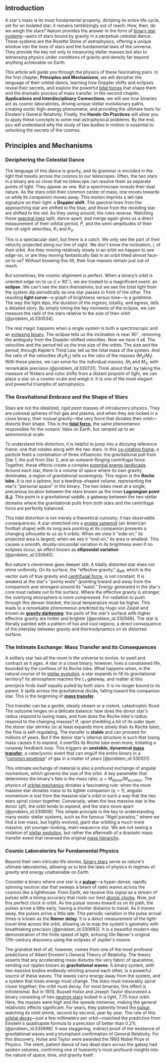 ## Introduction
A star's mass is its most fundamental property, dictating its entire life cycle, yet for an isolated star, it remains tantalizingly out of reach. How, then, do we weigh the stars? Nature provides the answer in the form of [binary star systems](@article_id:158732)—pairs of stars bound by gravity in a perpetual celestial dance. These systems are the Rosetta Stone of astrophysics, offering a unique window into the lives of stars and the fundamental laws of the universe. They provide the key not only to measuring stellar masses but also to witnessing physics under conditions of gravity and density far beyond anything achievable on Earth.

This article will guide you through the physics of these fascinating pairs. In the first chapter, **Principles and Mechanisms**, we will decipher the language of their orbital dance, learning how Doppler shifts and eclipses reveal their secrets, and explore the powerful [tidal forces](@article_id:158694) that shape them and the dramatic process of mass transfer. In the second chapter, **Applications and Interdisciplinary Connections**, we will see how binaries act as cosmic laboratories, driving unique stellar evolutionary paths, creating exotic high-energy phenomena, and providing the ultimate tests for Einstein's General Relativity. Finally, the **Hands-On Practices** will allow you to apply these concepts to solve real astrophysical problems. By the end, you will understand why the study of two bodies in motion is essential to unlocking the secrets of the cosmos.

## Principles and Mechanisms

### Deciphering the Celestial Dance

The language of this dance is gravity, and its grammar is encoded in the light that travels across the cosmos to our telescopes. Often, the two stars in a binary are so close that no telescope can resolve them as separate points of light. They appear as one. But a spectroscope reveals their dual nature. As the stars orbit their common center of mass, one moves towards us while its companion moves away. This motion imprints a tell-tale signature on their light: a **Doppler shift**. The spectral lines from the approaching star are shifted to the blue, and those from the receding star are shifted to the red. As they swing around, the roles reverse. Watching these [spectral lines](@article_id:157081) split, dance apart, and merge again gives us a direct measurement of their orbital period, $P$, and the semi-amplitudes of their line-of-sight velocities, $K_1$ and $K_2$.

This is a spectacular start, but there is a catch. We only see the part of their velocity projected along our line of sight. We don't know the inclination, $i$, of their orbit. Are they moving relatively slowly in an orbit we happen to see edge-on, or are they moving fantastically fast in an orbit tilted almost face-on to us? Without knowing this tilt, their true masses remain just out of reach.

But sometimes, the cosmic alignment is perfect. When a binary’s orbit is oriented edge-on to us ($i \approx 90^{\circ}$), we are treated to a magnificent event: an **eclipse**. We can't see the stars themselves, but we see the total light from the system dip periodically as one star passes in front of the other. The resulting **light curve**—a graph of brightness versus time—is a goldmine. The way the light dips, the duration of the ingress, totality, and egress, tells a detailed story. By simply timing the key moments of the eclipse, we can measure the radii of the stars relative to the size of their orbit [@problem_id:330534].

The real magic happens when a single system is both a spectroscopic and an [eclipsing binary](@article_id:160056). The eclipse tells us the inclination is near $90^{\circ}$, removing the ambiguity from the Doppler-shifted velocities. Now we have it all. The velocities and the period tell us the true size of the orbits. The size and the period, through Kepler’s Third Law, tell us the total mass of the system. And the ratio of the velocities ($K_1/K_2$) tells us the ratio of the masses ($M_2/M_1$). With these pieces, we can solve for the individual masses, $M_1$ and $M_2$, with remarkable precision [@problem_id:330731]. Think about that: by taking the measure of flickers and color shifts from a distant pinpoint of light, we can place a star on a cosmic scale and weigh it. It is one of the most elegant and powerful triumphs of astrophysics.

### The Gravitational Embrace and the Shape of Stars

Stars are not the idealized, rigid point masses of introductory physics. They are colossal spheres of hot gas and plasma, and when they are locked in a close binary, their mutual gravity—the very force that dictates their orbit—distorts their shape. This is the **[tidal force](@article_id:195896)**, the same phenomenon responsible for the oceans' tides on Earth, but ramped up to an astronomical scale.

To understand this distortion, it is helpful to jump into a dizzying reference frame: one that rotates along with the two stars. In this [co-rotating frame](@article_id:145514), a particle feels a combination of three influences: the gravitational pull from Star 1, the pull from Star 2, and an outward-flinging centrifugal force. Together, these effects create a complex [potential energy landscape](@article_id:143161). Around each star, there is a volume of space where its own gravity dominates, a region of gravitational sovereignty. This region is the **Roche lobe**. It is not a sphere, but a teardrop-shaped volume, representing the star's "personal space" in the binary. The two lobes meet at a single, precarious location between the stars known as the inner **Lagrangian point ($L_1$)**. This point is a gravitational saddle, a gateway between the two stellar domains where the gravitational pulls from both stars and the centrifugal force are perfectly balanced.

This tidal distortion is not merely a theoretical curiosity; it has observable consequences. A star stretched into a [prolate spheroid](@article_id:175944) (an American football shape) with its long axis pointing at its companion presents a changing silhouette to us as it orbits. When we view it "side-on," its projected area is largest; when we see it "end-on," its area is smallest. This causes a smooth, doubly-sinusoidal variation in its brightness even if no eclipses occur, an effect known as **ellipsoidal variation** [@problem_id:330645].

But nature's cleverness goes deeper still. A tidally distorted star does not shine uniformly. On its surface, the "effective gravity," $g_{\text{eff}}$, which is the vector sum of true gravity and [centrifugal force](@article_id:173232), is not constant. It is weakest at the star's "pointy ends" (pointing toward and away from the companion) and strongest around its "waist." Energy generated in the star's core must radiate out to the surface. Where the effective gravity is stronger, the overlying atmosphere is more compressed. For radiation to push through this denser blanket, the local temperature must be higher. This leads to a remarkable phenomenon predicted by Hugo von Zeipel and known as **[gravity darkening](@article_id:161282)**: the parts of the star's surface with higher effective gravity are hotter and brighter [@problem_id:330568]. The star is literally painted with a pattern of hot and cool regions, a direct consequence of the interplay between gravity and thermodynamics on its distorted surface.

### The Intimate Exchange: Mass Transfer and its Consequences

A solitary star has all the room in the universe to evolve, to swell and contract as it ages. A star in a close binary, however, lives a constrained life, bounded by the confines of its Roche lobe. What happens when, in the natural course of its [stellar evolution](@article_id:149936), a star expands to fill its gravitational territory? Its atmosphere reaches the $L_1$ gateway, and matter at this precipice finds itself equally pulled by both stars. It is no longer bound to its parent. It spills across the gravitational divide, falling toward the companion star. This is the beginning of **[mass transfer](@article_id:150586)**.

This transfer can be a gentle, steady stream or a violent, catastrophic flood. The outcome hinges on a delicate balance: how does the donor star's radius respond to losing mass, and how does the Roche lobe's radius respond to the changing masses? If, upon shedding a bit of its outer layer, the donor star shrinks (or at least expands more slowly than its Roche lobe), the flow is self-regulating. The transfer is **stable** and can proceed for millions of years. But if the donor star's internal structure is such that losing mass causes it to *expand*, it overfills its Roche lobe even more, initiating a runaway feedback loop. This triggers an **unstable, dynamical [mass transfer](@article_id:150586)**, a cataclysmic event that can engulf the entire binary in a "[common envelope](@article_id:160682)" of gas in a matter of years [@problem_id:330551].

This intimate exchange of material is also a profound exchange of angular momentum, which governs the size of the orbit. A key parameter that determines the binary's fate is the mass ratio, $q = M_{\text{donor}}/M_{\text{accretor}}$. The physics of [orbital mechanics](@article_id:147366) dictates a fascinating rule: when the more massive star donates mass to its lighter companion ($q > 1$), angular momentum is lost from the massive star's orbit in such a way that the two stars spiral *closer* together. Conversely, when the less massive star is the donor ($q  1$), the orbit tends to *expand*, and the stars move apart [@problem_id:330606]. This simple principle is the key to understanding many exotic stellar systems, such as the famous "Algol paradox," where we find a low-mass, but highly evolved, giant star orbiting a much more massive, yet younger-looking, main-sequence star. We are not seeing a violation of [stellar evolution](@article_id:149936), but rather the aftermath of a dramatic mass transfer event that reversed the original [mass hierarchy](@article_id:151107).

### Cosmic Laboratories for Fundamental Physics

Beyond their own intricate life stories, [binary stars](@article_id:175760) serve as nature's ultimate laboratories, allowing us to test the laws of physics in regimes of gravity and energy unattainable on Earth.

Consider a binary where one star is a **[pulsar](@article_id:160867)**—a hyper-dense, rapidly spinning neutron star that sweeps a beam of radio waves across the cosmos like a lighthouse. From Earth, we receive this signal as a stream of pulses with a timing accuracy that rivals our best [atomic clocks](@article_id:147355). Now, put this perfect clock in orbit. As the pulsar moves toward us on its path, the pulses arrive a little early, having a shorter distance to travel. As it moves away, the pulses arrive a little late. This periodic variation in the pulse arrival times is known as the **Rømer delay**. It is a direct measurement of the light-travel time across the orbit, allowing us to map the system's geometry with breathtaking precision [@problem_id:330693]. It is a beautiful modern-day demonstration of the finite speed of light, echoing Ole Rømer's original 17th-century discovery using the eclipses of Jupiter's moons.

The grandest test of all, however, comes from one of the most profound predictions of Albert Einstein's General Theory of Relativity. The theory asserts that any accelerating mass disturbs the very fabric of spacetime, sending out ripples known as **gravitational waves**. A binary system, with two massive bodies endlessly whirling around each other, is a powerful source of these waves. The waves carry energy away from the system, and a system that loses energy must change. The stars must inexorably spiral closer together; the orbit must decay. For most binaries, this effect is infinitesimal. But in 1974, Russell Hulse and Joseph Taylor discovered a binary consisting of two [neutron stars](@article_id:139189) locked in a tight, 7.75-hour orbit. Here, the masses were high and the speeds immense, making the general relativistic effects significant. For years, they patiently timed the [pulsar](@article_id:160867), watching its orbit shrink, second by second, year by year. The rate of this [orbital decay](@article_id:159770)—just a few millimeters per orbit—matched the prediction from Einstein's quadrupole formula to a precision of better than 0.2% [@problem_id:330696]. It was staggering, indirect proof of the existence of gravitational waves and a triumphant confirmation of General Relativity. For this discovery, Hulse and Taylor were awarded the 1993 Nobel Prize in Physics. The silent, patient dance of two dead stars across the galaxy had spoken volumes, confirming one of humanity's most profound insights into the nature of space, time, and gravity itself.